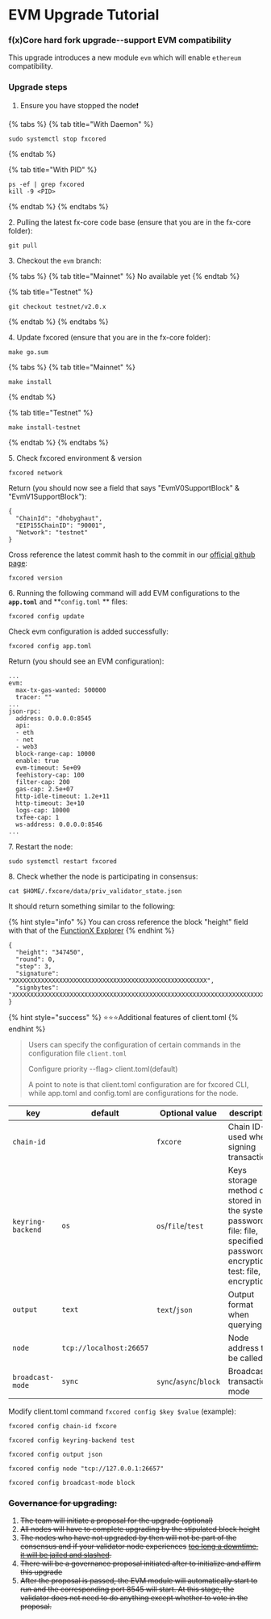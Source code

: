 # EVM Upgrade Tutorial

### f(x)Core hard fork upgrade--support EVM compatibility

This upgrade introduces a new module `evm` which will enable `ethereum` compatibility.

### Upgrade steps

1. Ensure you have stopped the node❗

{% tabs %}
{% tab title="With Daemon" %}
```
sudo systemctl stop fxcored
```
{% endtab %}

{% tab title="With PID" %}
```
ps -ef | grep fxcored
kill -9 <PID>
```
{% endtab %}
{% endtabs %}

2\. Pulling the latest fx-core code base (ensure that you are in the fx-core folder):

```
git pull
```

3\. Checkout the `evm` branch:

{% tabs %}
{% tab title="Mainnet" %}
No available yet
{% endtab %}

{% tab title="Testnet" %}
```
git checkout testnet/v2.0.x
```
{% endtab %}
{% endtabs %}

4\. Update fxcored (ensure that you are in the fx-core folder):

```
make go.sum
```

{% tabs %}
{% tab title="Mainnet" %}
```
make install
```
{% endtab %}

{% tab title="Testnet" %}
```
make install-testnet
```
{% endtab %}
{% endtabs %}

5\. Check fxcored environment & version

```
fxcored network
```

Return (you should now see a field that says "EvmV0SupportBlock" & "EvmV1SupportBlock"):

```
{
  "ChainId": "dhobyghaut",
  "EIP155ChainID": "90001",
  "Network": "testnet"
}
```

Cross reference the latest commit hash to the commit in our [official github page](https://github.com/FunctionX/fx-core):

```
fxcored version
```

6\. Running the following command will add EVM configurations to the **`app.toml`** and **`config.toml` ** files:

```
fxcored config update
```

Check evm configuration is added successfully:

```
fxcored config app.toml
```

Return (you should see an EVM configuration):

```
...
evm:
  max-tx-gas-wanted: 500000
  tracer: ""
...
json-rpc:
  address: 0.0.0.0:8545
  api:
  - eth
  - net
  - web3
  block-range-cap: 10000
  enable: true
  evm-timeout: 5e+09
  feehistory-cap: 100
  filter-cap: 200
  gas-cap: 2.5e+07
  http-idle-timeout: 1.2e+11
  http-timeout: 3e+10
  logs-cap: 10000
  txfee-cap: 1
  ws-address: 0.0.0.0:8546
...
```

7\. Restart the node:

```
sudo systemctl restart fxcored
```

8\. Check whether the node is participating in consensus:

```
cat $HOME/.fxcore/data/priv_validator_state.json
```

It should return something similar to the following:

{% hint style="info" %}
You can cross reference the block "height" field with that of the [FunctionX Explorer](https://dhobyghaut-explorer.functionx.io/fxcore/blocks)
{% endhint %}

```
{
  "height": "347450",
  "round": 0,
  "step": 3,
  "signature": "XXXXXXXXXXXXXXXXXXXXXXXXXXXXXXXXXXXXXXXXXXXXXXXXXXXXXX",
  "signbytes": "XXXXXXXXXXXXXXXXXXXXXXXXXXXXXXXXXXXXXXXXXXXXXXXXXXXXXXXXXXXXXXXXXXXXXXXXXXXXXXXXXXXXXXXXXXXXXX"
}
```

{% hint style="success" %}
:star::star::star:Additional features of client.toml
{% endhint %}

> Users can specify the configuration of certain commands in the configuration file `client.toml`
>
> Configure priority --flag> client.toml(default)
>
> A point to note is that client.toml configuration are for fxcored CLI, while app.toml and config.toml are configurations for the node.

| key               | default                 | Optional value         | description                                                                                                                 |
| ----------------- | ----------------------- | ---------------------- | --------------------------------------------------------------------------------------------------------------------------- |
| `chain-id`        |                         | `fxcore`               | Chain ID-used when signing transactions                                                                                     |
| `keyring-backend` | `os`                    | `os`/`file`/`test`     | Keys storage method os: stored in the system password, file: file, specified password encryption, test: file, no encryption |
| `output`          | `text`                  | `text`/`json`          | Output format when querying                                                                                                 |
| `node`            | `tcp://localhost:26657` |                        | Node address to be called                                                                                                   |
| `broadcast-mode`  | `sync`                  | `sync`/`async`/`block` | Broadcast transaction mode                                                                                                  |

Modify client.toml command `fxcored config $key $value` (example):

```
fxcored config chain-id fxcore

fxcored config keyring-backend test

fxcored config output json

fxcored config node "tcp://127.0.0.1:26657"

fxcored config broadcast-mode block
```

### ~~Governance for upgrading:~~

1. ~~The team will initiate a proposal for the upgrade (optional)~~
2. ~~All nodes will have to complete upgrading by the stipulated block height~~
3. ~~The nodes who have not upgraded by then will not be part of the consensus and if your validator node experiences~~ [~~too long a downtime, it will be jailed and slashed~~](../validators/validator-faq.md#what-are-the-slashing-conditions)~~.~~
4. ~~There will be a governance proposal initiated after to initialize and affirm this upgrade~~
5. ~~After the proposal is passed, the EVM module will automatically start to run and the corresponding port 8545 will start. At this stage, the validator does not need to do anything except whether to vote in the proposal.~~
